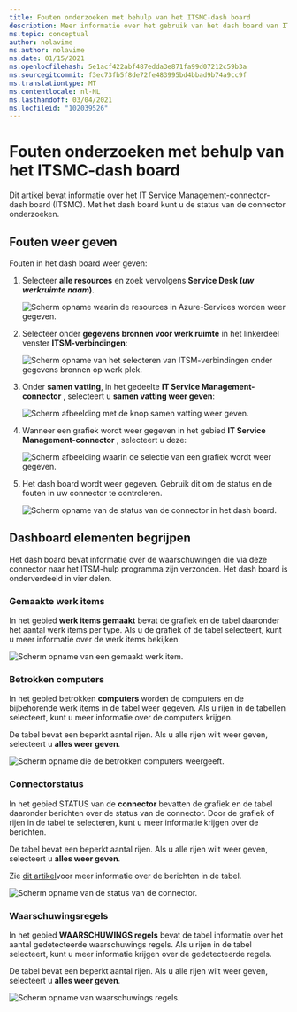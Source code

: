 ```yaml
---
title: Fouten onderzoeken met behulp van het ITSMC-dash board
description: Meer informatie over het gebruik van het dash board van IT Service Management-connector om fouten te onderzoeken.
ms.topic: conceptual
author: nolavime
ms.author: nolavime
ms.date: 01/15/2021
ms.openlocfilehash: 5e1acf422abf487edda3e871fa99d07212c59b3a
ms.sourcegitcommit: f3ec73fb5f8de72fe483995bd4bbad9b74a9cc9f
ms.translationtype: MT
ms.contentlocale: nl-NL
ms.lasthandoff: 03/04/2021
ms.locfileid: "102039526"
---
```

# <a name="investigate-errors-by-using-the-itsmc-dashboard"></a>Fouten onderzoeken met behulp van het ITSMC-dash board

Dit artikel bevat informatie over het IT Service Management-connector-dash board (ITSMC). Met het dash board kunt u de status van de connector onderzoeken.

## <a name="view-errors"></a>Fouten weer geven

Fouten in het dash board weer geven:

1. Selecteer **alle resources** en zoek vervolgens **Service Desk (*uw werkruimte naam*)**.

   ![Scherm opname waarin de resources in Azure-Services worden weer gegeven.](media/itsmc-definition/create-new-connection-from-resource.png)

2. Selecteer onder **gegevens bronnen voor werk ruimte** in het linkerdeel venster **ITSM-verbindingen**:

   ![Scherm opname van het selecteren van ITSM-verbindingen onder gegevens bronnen op werk plek.](media/itsmc-overview/add-new-itsm-connection.png)

3. Onder **samen vatting**, in het gedeelte **IT Service Management-connector** , selecteert u **samen vatting weer geven**:

   ![Scherm afbeelding met de knop samen vatting weer geven.](media/itsmc-resync-servicenow/dashboard-view-summary.png)

4. Wanneer een grafiek wordt weer gegeven in het gebied **IT Service Management-connector** , selecteert u deze:

   ![Scherm afbeelding waarin de selectie van een grafiek wordt weer gegeven.](media/itsmc-resync-servicenow/dashboard-graph-click.png)

5. Het dash board wordt weer gegeven. Gebruik dit om de status en de fouten in uw connector te controleren.
   
   ![Scherm opname van de status van de connector in het dash board.](media/itsmc-resync-servicenow/connector-dashboard.png)

## <a name="understand-dashboard-elements"></a>Dashboard elementen begrijpen

Het dash board bevat informatie over de waarschuwingen die via deze connector naar het ITSM-hulp programma zijn verzonden. Het dash board is onderverdeeld in vier delen.

### <a name="created-work-items"></a>Gemaakte werk items 

In het gebied **werk items gemaakt** bevat de grafiek en de tabel daaronder het aantal werk items per type. Als u de grafiek of de tabel selecteert, kunt u meer informatie over de werk items bekijken.

![Scherm opname van een gemaakt werk item.](media/itsmc-resync-servicenow/itsm-dashboard-workitems.png)

### <a name="affected-computers"></a>Betrokken computers 

In het gebied betrokken **computers** worden de computers en de bijbehorende werk items in de tabel weer gegeven. Als u rijen in de tabellen selecteert, kunt u meer informatie over de computers krijgen.

De tabel bevat een beperkt aantal rijen. Als u alle rijen wilt weer geven, selecteert u **alles weer geven**.

![Scherm opname die de betrokken computers weergeeft.](media/itsmc-resync-servicenow/itsm-dashboard-impacted-comp.png)

### <a name="connector-status"></a>Connectorstatus 

In het gebied STATUS van de **connector** bevatten de grafiek en de tabel daaronder berichten over de status van de connector. Door de grafiek of rijen in de tabel te selecteren, kunt u meer informatie krijgen over de berichten.

De tabel bevat een beperkt aantal rijen. Als u alle rijen wilt weer geven, selecteert u **alles weer geven**.

Zie [dit artikel](itsmc-dashboard-errors.md)voor meer informatie over de berichten in de tabel.

![Scherm opname van de status van de connector.](media/itsmc-resync-servicenow/itsm-dashboard-connector-status.png)

### <a name="alert-rules"></a>Waarschuwingsregels 

In het gebied **WAARSCHUWINGS regels** bevat de tabel informatie over het aantal gedetecteerde waarschuwings regels. Als u rijen in de tabel selecteert, kunt u meer informatie krijgen over de gedetecteerde regels.
    
De tabel bevat een beperkt aantal rijen. Als u alle rijen wilt weer geven, selecteert u **alles weer geven**.

![Scherm opname van waarschuwings regels.](media/itsmc-resync-servicenow/itsm-dashboard-alert-rules.png)
